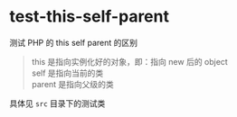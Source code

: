 # test-this-self-parent

测试 PHP 的 this self parent 的区别

> this 是指向实例化好的对象，即：指向 new 后的 object <br>
> self 是指向当前的类 <br>
> parent 是指向父级的类 <br>

具体见 `src` 目录下的测试类
